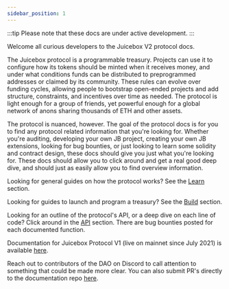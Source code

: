 ```yaml
---
sidebar_position: 1
---
```


:::tip
Please note that these docs are under active development.
:::

Welcome all curious developers to the Juicebox V2 protocol docs.

The Juicebox protocol is a programmable treasury. Projects can use it to configure how its tokens should be minted when it receives money, and under what conditions funds can be distributed to preprogrammed addresses or claimed by its community. These rules can evolve over funding cycles, allowing people to bootstrap open-ended projects and add structure, constraints, and incentives over time as needed. The protocol is light enough for a group of friends, yet powerful enough for a global network of anons sharing thousands of ETH and other assets.

The protocol is nuanced, however. The goal of the protocol docs is for you to find any protocol related information that you're looking for. Whether you're auditing, developing your own JB project, creating your own JB extensions, looking for bug bounties, or just looking to learn some solidity and contract design, these docs should give you just what you're looking for. These docs should allow you to click around and get a real good deep dive, and should just as easily allow you to find overview information.

Looking for general guides on how the protocol works? See the [Learn](/learn/overview.md) section.

Looking for guides to launch and program a treasury? See the [Build](/build/getting-started.md) section.

Looking for an outline of the protocol's API, or a deep dive on each line of code? Click around in the [API](/api/contracts/) section. There are bug bounties posted for each documented function.

Documentation for Juicebox Protocol V1 (live on mainnet since July 2021) is available [here](/protocol-v1/).

Reach out to contributors of the DAO on Discord to call attention to something that could be made more clear. You can also submit PR's directly to the documentation repo [here](https://github.com/jbx-protocol/juice-docs).

